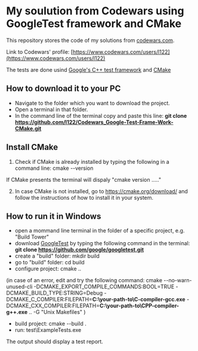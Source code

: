 # My soulution from Codewars using GoogleTest framework and CMake

This repository stores the code of my solutions from [codewars.com](https://www.codewars.com/). 

Link to Codewars' profile: [https://www.codewars.com/users/l122](https://www.codewars.com/users/l122)

The tests are done usind [Google's C++ test framework](https://github.com/google/googletest) and [CMake](https://cmake.org/)


## How to download it to your PC

- Navigate to the folder which you want to download the project. 
- Open a terminal in that folder. 
- In the command line of the terminal copy and paste this line: **git clone https://github.com/l122/Codewars_Google-Test-Frame-Work-CMake.git**

## Install CMake
1) Check if CMake is already installed by typing the following in a command line: cmake --version

If CMake presents the terminal will dispaly "cmake version ....."

2) In case CMake is not installed, go to https://cmake.org/download/ and follow the instructions of how to install it in your system.


## How to run it in Windows

- open a mommand line terminal in the folder of a specific project, e.g. "Build Tower"
- download [GoogleTest](https://github.com/google/googletest) by typing the following command in the terminal: **git clone https://github.com/google/googletest.git**
- create a "build" folder: mkdir build
- go to "build" folder: cd build
- configure project: cmake ..

(in case of an error, edit and try the following command: cmake --no-warn-unused-cli -DCMAKE_EXPORT_COMPILE_COMMANDS:BOOL=TRUE -DCMAKE_BUILD_TYPE:STRING=Debug -DCMAKE_C_COMPILER:FILEPATH=**C:\your-path-to\C-compiler-gcc.exe** -DCMAKE_CXX_COMPILER:FILEPATH=**C:\your-path-to\CPP-compiler-g++.exe** .. -G "Unix Makefiles" )


- build project: cmake --build .
- run: test\ExampleTests.exe

The output should display a test report.
